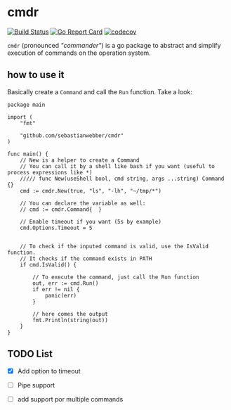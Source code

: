 # cmdr
[![Build Status](https://travis-ci.org/sebastianwebber/cmdr.svg?branch=master)](https://travis-ci.org/sebastianwebber/cmdr) [![Go Report Card](https://goreportcard.com/badge/github.com/sebastianwebber/cmdr)](https://goreportcard.com/report/github.com/sebastianwebber/cmdr) [![codecov](https://codecov.io/gh/sebastianwebber/cmdr/branch/master/graph/badge.svg)](https://codecov.io/gh/sebastianwebber/cmdr) 


`cmdr` (pronounced  _"commander"_) is a go package to abstract and simplify execution of commands on the operation system. 

## how to use it

Basically create a `Command` and call the `Run` function. Take a look:

```golang
package main

import (
    "fmt"

    "github.com/sebastianwebber/cmdr"
)

func main() {
    // New is a helper to create a Command
    // You can call it by a shell like bash if you want (useful to process expressions like *)
    ///// func New(useShell bool, cmd string, args ...string) Command {}
    cmd := cmdr.New(true, "ls", "-lh", "~/tmp/*")
    
    // You can declare the variable as well:
    // cmd := cmdr.Command{  }

    // Enable timeout if you want (5s by example)
    cmd.Options.Timeout = 5


    // To check if the inputed command is valid, use the IsValid function.
    // It checks if the command exists in PATH
    if cmd.IsValid() {

        // To execute the command, just call the Run function
        out, err := cmd.Run()
        if err != nil {
            panic(err)
        }
        
        // here comes the output
        fmt.Println(string(out))
    }
}
```


## TODO List

- [x] Add option to timeout
- [ ] Pipe support
- [ ] add support por multiple commands


